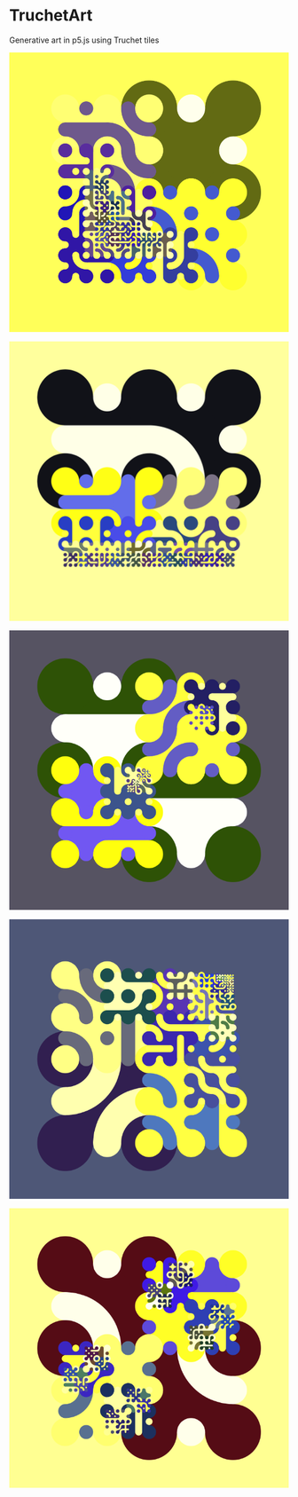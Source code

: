 # TruchetArt
Generative art in p5.js using Truchet tiles

![alt text](https://github.com/ESikich/TruchetArt/blob/master/download.png?raw=true)

![alt text](https://github.com/ESikich/TruchetArt/blob/master/download%20(3).png?raw=true)

![alt text](https://github.com/ESikich/TruchetArt/blob/master/download%20(5).png?raw=true)

![alt text](https://github.com/ESikich/TruchetArt/blob/master/download%20(6).png?raw=true)

![alt text](https://github.com/ESikich/TruchetArt/blob/master/download%20(7).png?raw=true)
